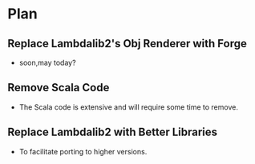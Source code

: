 # Plan

## Replace Lambdalib2's Obj Renderer with Forge
- soon,may today?

## Remove Scala Code
- The Scala code is extensive and will require some time to remove.

## Replace Lambdalib2 with Better Libraries
- To facilitate porting to higher versions.